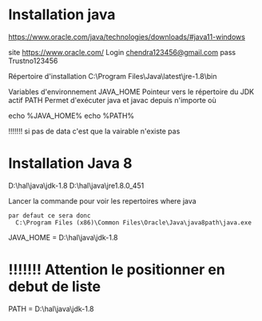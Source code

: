 


# Installation java

  https://www.oracle.com/java/technologies/downloads/#java11-windows

  site        https://www.oracle.com/
  Login       chendra123456@gmail.com
  pass        Trustno123456


  Répertoire d'installation
    C:\Program Files\Java\latest\jre-1.8\bin

  Variables d'environnement
    JAVA_HOME         Pointeur vers le répertoire du JDK actif
    PATH              Permet d'exécuter java et javac depuis n'importe où    


  echo %JAVA_HOME%
  echo %PATH%

  !!!!!!! si pas de data
  c'est que la vairable n'existe pas


# Installation Java 8


  D:\hal\java\jdk-1.8
  D:\hal\java\jre1.8.0_451

  Lancer la commande pour voir les repertoires
    where java

    par defaut ce sera donc
      C:\Program Files (x86)\Common Files\Oracle\Java\java8path\java.exe


  JAVA_HOME = D:\hal\java\jdk-1.8
  # !!!!!!!   Attention le positionner en debut de liste
  PATH = D:\hal\java\jdk-1.8
